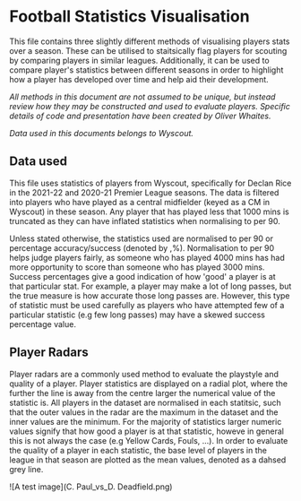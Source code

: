 # Football Statistics Visualisation

This file contains three slightly different methods of visualising players stats over a season. These can be utilised to staitsically flag players for scouting by comparing players in similar leagues. Additionally, it can be used to compare player's statistics between different seasons in order to highlight how a player has developed over time and help aid their development.

*All methods in this document are not assumed to be unique, but instead review how they may be constructed and used to evaluate players. Specific details of code and presentation have been created by Oliver Whaites.*

*Data used in this documents belongs to Wyscout.*

## Data used

This file uses statistics of players from Wyscout, specifically for Declan Rice in the 2021-22 and 2020-21 Premier League seasons. The data is filtered into players who have played as a central midfielder (keyed as a CM in Wyscout) in these season. Any player that has played less that 1000 mins is truncated as they can have inflated statistics when normalising to per 90.

Unless stated otherwise, the statistics used are normalised to per 90 or percentage accuracy/success (denoted by ,%). Normalisation to per 90 helps judge players fairly, as someone who has played 4000 mins has had more opportunity to score than someone who has played 3000 mins. Success percentages give a good indication of how 'good' a player is at that particular stat. For example, a player may make a lot of long passes, but the true measure is how accurate those long passes are. However, this type of statistic must be used carefully as players who have attempted few of a particular statistic (e.g few long passes) may have a skewed success percentage value.

## Player Radars

Player radars are a commonly used method to evaluate the playstyle and quality of a player. Player statistics are displayed on a radial plot, where the further the line is away from the centre larger the numerical value of the statistic is. All players in the dataset are normalised in each statitsic, such that the outer values in the radar are the maximum in the dataset and the inner values are the minimum. For the majority of statistics larger numeric values signify that how good a player is at that statistic, howeve in general this is not always the case (e.g Yellow Cards, Fouls, ...). In order to evaluate the quality of a player in each statistic, the base level of players in the league in that season are plotted as the mean values, denoted as a dahsed grey line. 

![A test image](C. Paul_vs_D. Deadfield.png)

